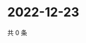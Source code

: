 # 2022-12-23

共 0 条

<!-- BEGIN WEIBO -->
<!-- 最后更新时间 Fri Dec 23 2022 00:19:26 GMT+0800 (China Standard Time) -->

<!-- END WEIBO -->

